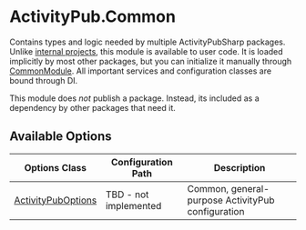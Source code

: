 ﻿# ActivityPub.Common

Contains types and logic needed by multiple ActivityPubSharp packages.
Unlike [internal projects](../Internal), this module is available to user code.
It is loaded implicitly by most other packages, but you can initialize it manually through [CommonModule](CommonModule.cs).
All important services and configuration classes are bound through DI.

This module does *not* publish a package.
Instead, its included as a dependency by other packages that need it.

## Available Options

| Options Class                                    | Configuration Path    | Description                                       |
|--------------------------------------------------|-----------------------|---------------------------------------------------|
| [ActivityPubOptions](Util/ActivityPubOptions.cs) | TBD - not implemented | Common, general-purpose ActivityPub configuration |
